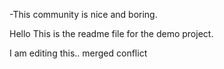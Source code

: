 -This community is nice and boring.


Hello 
This is the readme file for the demo project.

I am editing this..
merged conflict
